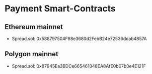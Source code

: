 # Payment Smart-Contracts

## **Ethereum mainnet**

- Spread.sol: 0x588797504F98e3680d2FebB24e72536ddab4857A

## **Polygon mainnet**

- Spread.sol: 0x87945Ea3BDCe665461348EA8AfE0b07b0e4E121F


